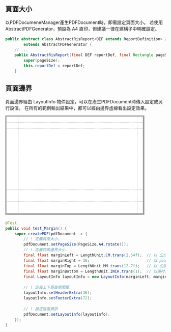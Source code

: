 
## 頁面大小

以PDFDocumeneManager產生PDFDocument時，即需設定頁面大小。
若使用AbstractPDFGenerator，預設為 A4 直印，但建議一律在建構子中明確設定。

``` java
public abstract class AbstractRisReport<DEF extends ReportDefinition> //
        extends AbstractPDFGenerator {
    // ...
    public AbstractRisReport(final DEF reportDef, final Rectangle pageSize) {
        super(pageSize);
        this.reportDef = reportDef;
    }

```

## 頁面邊界

頁面邊界經由 LayoutInfo 物件設定，可以在產生PDFDocument時傳入設定或另行設值。
在所有的範例輸出結果中，都可以經由邊界虛線看出設定效果。









![](/assets/ch02/pages_margin-small.png)

``` java
@Test
public void test_Margin() {
    super.createPDF(pdfDocument -> {
        // ! 定義頁面大小.
        pdfDocument.setPageSize(PageSize.A4.rotate());
        // ! 定義四周邊界大小.
        final float marginLeft = LengthUnit.CM.trans(2.54f);  // 以 公分為單位
        final float marginRight = 36;                         // 以 pixel 為單位
        final float marginTop = LengthUnit.MM.trans(12.7f);   // 以 公厘為單位
        final float marginBottom = LengthUnit.INCH.trans(1);  // 以英吋為單位
        final LayoutInfo layoutInfo = new LayoutInfo(marginLeft, marginRight, marginTop, marginBottom);

        // ! 定義上下頁首尾間距.
        layoutInfo.setHeaderExtra(36);
        layoutInfo.setFooterExtra(72);

        // ! 設定版面資訊
        pdfDocument.setLayoutInfo(layoutInfo);
    });
}
```


